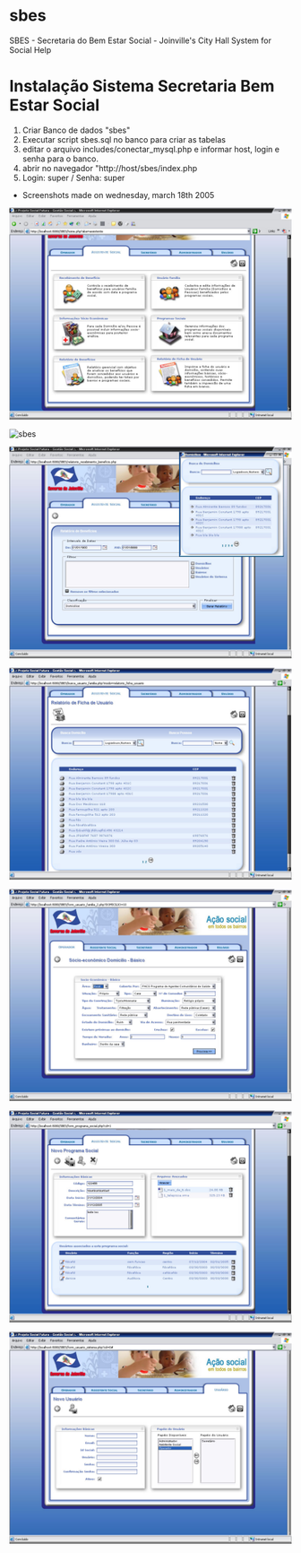 # sbes
SBES - Secretaria do Bem Estar Social - Joinville's City Hall System for Social Help

# Instalação Sistema Secretaria Bem Estar Social

1. Criar Banco de dados "sbes"
2. Executar script sbes.sql no banco para criar as tabelas
3. editar o arquivo includes/conectar_mysql.php e informar host, login e senha para o banco.
4. abrir no navegador "http://host/sbes/index.php
5. Login: super / Senha: super

* Screenshots made on wednesday, march 18th 2005

![sbes](/screenshoots/02%20-%20Home.jpg)

![sbes](/screenshoots/03%20-%20Ficha%20do%20Domicílio.jpg)

![sbes](/screenshoots/04%20-%20Relatorio%20Beneficios.jpg)

![sbes](/screenshoots/05%20-%20Busca%20Relatorio.jpg)

![sbes](/screenshoots/06%20-%20Socio%20Economico.jpg)

![sbes](/screenshoots/07%20-%20Programa%20Social.jpg)

![sbes](/screenshoots/08%20-%20Usuario.jpg)
